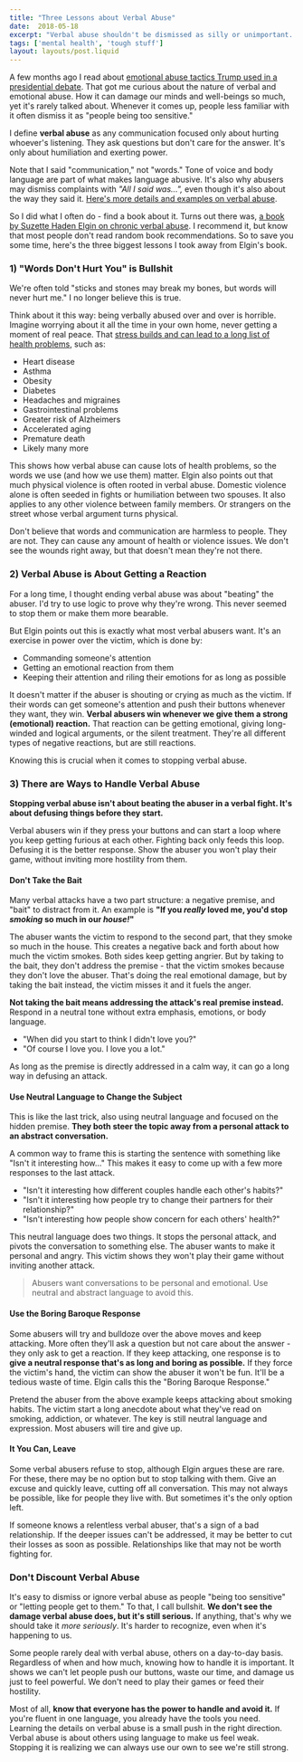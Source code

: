 ```yaml
---
title: "Three Lessons about Verbal Abuse"
date:  2018-05-18
excerpt: "Verbal abuse shouldn't be dismissed as silly or unimportant. There's easy ways to recognize and handle it."
tags: ['mental health', 'tough stuff']
layout: layouts/post.liquid
---
```


A few months ago I read about [emotional abuse tactics Trump used in a presidential debate](https://everydayfeminism.com/2016/09/trump-emotional-abuse-tactics/). That got me curious about the nature of verbal and emotional abuse. How it can damage our minds and well-beings so much, yet it's rarely talked about. Whenever it comes up, people less familiar with it often dismiss it as "people being too sensitive."

I define **verbal abuse** as any communication focused only about hurting whoever's listening. They ask questions but don't care for the answer. It's only about humiliation and exerting power.

Note that I said "communication," not "words." Tone of voice and body language are part of what makes language abusive. It's also why abusers may dismiss complaints with _"All I said was...",_ even though it's also about the way they said it. [Here's more details and examples on verbal abuse](https://www.healthyplace.com/abuse/verbal-abuse/what-is-verbal-abuse).

So I did what I often do - find a book about it. Turns out there was, [a book by Suzette Haden Elgin on chronic verbal abuse](https://www.amazon.com/You-Cant-Say-That-Abuse/dp/0471003999). I recommend it, but know that most people don't read random book recommendations. So to save you some time, here's the three biggest lessons I took away from Elgin's book.

### 1) "Words Don't Hurt You" is Bullshit

We're often told "sticks and stones may break my bones, but words will never hurt me." I no longer believe this is true.

Think about it this way: being verbally abused over and over is horrible. Imagine worrying about it all the time in your own home, never getting a moment of real peace. That [stress builds and can lead to a long list of health problems](https://www.webmd.com/balance/stress-management/features/10-fixable-stress-related-health-problems#1), such as:

* Heart disease
* Asthma
* Obesity
* Diabetes
* Headaches and migraines
* Gastrointestinal problems
* Greater risk of Alzheimers
* Accelerated aging
* Premature death
* Likely many more

This shows how verbal abuse can cause lots of health problems, so the words we use (and how we use them) matter. Elgin also points out that much physical violence is often rooted in verbal abuse. Domestic violence alone is often seeded in fights or humiliation between two spouses. It also applies to any other violence between family members. Or strangers on the street whose verbal argument turns physical.

Don't believe that words and communication are harmless to people. They are not. They can cause any amount of health or violence issues. We don't see the wounds right away, but that doesn't mean they're not there.

### 2) Verbal Abuse is About Getting a Reaction

For a long time, I thought ending verbal abuse was about "beating" the abuser. I'd try to use logic to prove why they're wrong. This never seemed to stop them or make them more bearable.

But Elgin points out this is exactly what most verbal abusers want. It's an exercise in power over the victim, which is done by:

* Commanding someone's attention
* Getting an emotional reaction from them
* Keeping their attention and riling their emotions for as long as possible

It doesn't matter if the abuser is shouting or crying as much as the victim. If their words can get someone's attention and push their buttons whenever they want, they win. **Verbal abusers win whenever we give them a strong (emotional) reaction.** That reaction can be getting emotional, giving long-winded and logical arguments, or the silent treatment. They're all different types of negative reactions, but are still reactions.

Knowing this is crucial when it comes to stopping verbal abuse.

### 3) There are Ways to Handle Verbal Abuse

**Stopping verbal abuse isn't about beating the abuser in a verbal fight. It's about defusing things before they start.**

Verbal abusers win if they press your buttons and can start a loop where you keep getting furious at each other. Fighting back only feeds this loop. Defusing it is the better response. Show the abuser you won't play their game, without inviting more hostility from them.

#### Don't Take the Bait

Many verbal attacks have a two part structure: a negative premise, and "bait" to distract from it. An example is **"If you _really_ loved me, you'd stop _smoking_ so much in our _house!_"**

The abuser wants the victim to respond to the second part, that they smoke so much in the house. This creates a negative back and forth about how much the victim smokes. Both sides keep getting angrier. But by taking to the bait, they don't address the premise - that the victim smokes because they don't love the abuser. That's doing the real emotional damage, but by taking the bait instead, the victim misses it and it fuels the anger.

**Not taking the bait means addressing the attack's real premise instead.** Respond in a neutral tone without extra emphasis, emotions, or body language.

* "When did you start to think I didn't love you?"
* "Of course I love you. I love you a lot."

As long as the premise is directly addressed in a calm way, it can go a long way in defusing an attack.

#### Use Neutral Language to Change the Subject

This is like the last trick, also using neutral language and focused on the hidden premise. **They both steer the topic away from a personal attack to an abstract conversation.**

A common way to frame this is starting the sentence with something like "Isn't it interesting how..." This makes it easy to come up with a few more responses to the last attack.

* "Isn't it interesting how different couples handle each other's habits?"
* "Isn't it interesting how people try to change their partners for their relationship?"
* "Isn't interesting how people show concern for each others' health?"

This neutral language does two things. It stops the personal attack, and pivots the conversation to something else. The abuser wants to make it personal and angry. This victim shows they won't play their game without inviting another attack.

> Abusers want conversations to be personal and emotional. Use neutral and abstract language to avoid this.

#### Use the Boring Baroque Response

Some abusers will try and bulldoze over the above moves and keep attacking. More often they'll ask a question but not care about the answer - they only ask to get a reaction. If they keep attacking, one response is to **give a neutral response that's as long and boring as possible.** If they force the victim's hand, the victim can show the abuser it won't be fun. It'll be a tedious waste of time. Elgin calls this the "Boring Baroque Response."

Pretend the abuser from the above example keeps attacking about smoking habits. The victim start a long anecdote about what they've read on smoking, addiction, or whatever. The key is still neutral language and expression. Most abusers will tire and give up.

#### It You Can, Leave

Some verbal abusers refuse to stop, although Elgin argues these are rare. For these, there may be no option but to stop talking with them. Give an excuse and quickly leave, cutting off all conversation. This may not always be possible, like for people they live with. But sometimes it's the only option left.

If someone knows a relentless verbal abuser, that's a sign of a bad relationship. If the deeper issues can't be addressed, it may be better to cut their losses as soon as possible. Relationships like that may not be worth fighting for.

### Don't Discount Verbal Abuse

It's easy to dismiss or ignore verbal abuse as people "being too sensitive" or "letting people get to them." To that, I call bullshit. **We don't see the damage verbal abuse does, but it's still serious.** If anything, that's why we should take it _more seriously_. It's harder to recognize, even when it's happening to us.

Some people rarely deal with verbal abuse, others on a day-to-day basis. Regardless of when and how much, knowing how to handle it is important. It shows we can't let people push our buttons, waste our time, and damage us just to feel powerful. We don't need to play their games or feed their hostility.

Most of all, **know that everyone has the power to handle and avoid it.** If you're fluent in one language, you already have the tools you need. Learning the details on verbal abuse is a small push in the right direction. Verbal abuse is about others using language to make us feel weak. Stopping it is realizing we can always use our own to see we're still strong.
